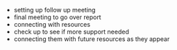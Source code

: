 - setting up follow up meeting
- final meeting to go over report
- connecting with resources
- check up to see if more support needed
- connecting them with future resources as they appear
